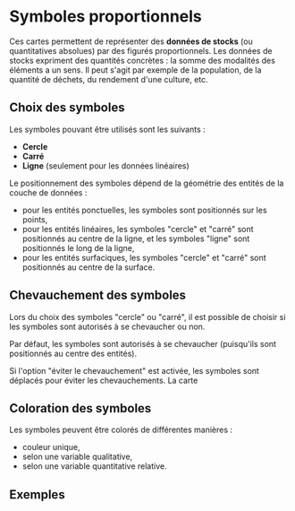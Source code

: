 # Symboles proportionnels

Ces cartes permettent de représenter des **données de stocks** (ou quantitatives absolues)
par des figurés proportionnels.
Les données de stocks expriment des quantités concrètes : la somme des modalités des éléments a un sens.
Il peut s'agit par exemple de la population, de la quantité de déchets, du rendement d'une culture, etc.

## Choix des symboles

Les symboles pouvant être utilisés sont les suivants :
- **Cercle**
- **Carré**
- **Ligne** (seulement pour les données linéaires)

Le positionnement des symboles dépend de la géométrie des entités de la couche de données :

- pour les entités ponctuelles, les symboles sont positionnés sur les points,
- pour les entités linéaires, les symboles "cercle" et "carré" sont positionnés au centre de la ligne, et les symboles "ligne" sont positionnés le long de la ligne,
- pour les entités surfaciques, les symboles "cercle" et "carré" sont positionnés au centre de la surface.

## Chevauchement des symboles

Lors du choix des symboles "cercle" ou "carré", il est possible de choisir si les symboles sont autorisés à se chevaucher ou non.

Par défaut, les symboles sont autorisés à se chevaucher (puisqu'ils sont positionnés au centre des entités).

Si l'option "éviter le chevauchement" est activée, les symboles sont déplacés pour éviter les chevauchements.
La carte

## Coloration des symboles

Les symboles peuvent être colorés de différentes manières :
- couleur unique,
- selon une variable qualitative,
- selon une variable quantitative relative.

## Exemples


<ZoomImg
    src="/prop-symbols-0.png"
    alt="Carte en symboles proportionnels (couleur unique)"
    caption="Carte en symboles proportionnels (couleur unique)"
/>

<ZoomImg
    src="/prop-symbols-choro.png"
    alt="Carte en symboles proportionnels (coloration par variable quantitative relative)"
    caption="Carte en symboles proportionnels (coloration par variable quantitative relative)"
/>

<ZoomImg
    src="/prop-symbols-typo.png"
    alt="Carte en symboles proportionnels (coloration par variable qualitative)"
    caption="Carte en symboles proportionnels (coloration par variable qualitative)"
/>